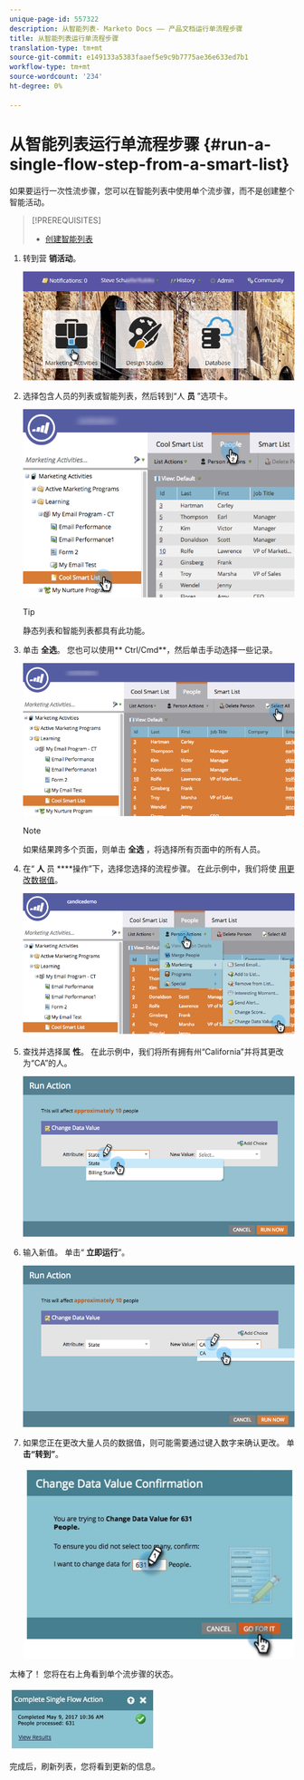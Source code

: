 ```yaml
---
unique-page-id: 557322
description: 从智能列表- Marketo Docs —— 产品文档运行单流程步骤
title: 从智能列表运行单流程步骤
translation-type: tm+mt
source-git-commit: e149133a5383faaef5e9c9b7775ae36e633ed7b1
workflow-type: tm+mt
source-wordcount: '234'
ht-degree: 0%

---
```



# 从智能列表运行单流程步骤 {#run-a-single-flow-step-from-a-smart-list}

如果要运行一次性流步骤，您可以在智能列表中使用单个流步骤，而不是创建整个智能活动。

>[!PREREQUISITES]
>
>* [创建智能列表](../../../../product-docs/core-marketo-concepts/smart-lists-and-static-lists/creating-a-smart-list/create-a-smart-list.md)

>



1. 转到营 **销活动**。

   ![](assets/login-marketing-activities-1.png)

1. 选择包含人员的列表或智能列表，然后转到“人 **员** ”选项卡。

   ![](assets/smartlistpeopletab-hands.png)

   >[!TIP]
   >
   >静态列表和智能列表都具有此功能。

1. 单击 **全选**。 您也可以使用** Ctrl/Cmd**，然后单击手动选择一些记录。

   ![](assets/smartlist-selectallhand.png)

   >[!NOTE]
   >
   >如果结果跨多个页面，则单击 **全选** ，将选择所有页面中的所有人员。

1. 在“ **人** 员 ****&#x200B;操作”下，选择您选择的流程步骤。 在此示例中，我们将使 [用更改数据值](../../../../product-docs/core-marketo-concepts/smart-campaigns/flow-actions/change-data-value.md)。

   ![](assets/personactions-hands.png)

1. 查找并选择属 **性**。 在此示例中，我们将所有拥有州“California”并将其更改为“CA”的人。

   ![](assets/runaction-hands.png)

1. 输入新值。 单击“ **立即运行**”。

   ![](assets/runactionnewvalue-hands.png)

1. 如果您正在更改大量人员的数据值，则可能需要通过键入数字来确认更改。 单 **击“转到”**。

   ![](assets/changedatavalue.jpg)

太棒了！ 您将在右上角看到单个流步骤的状态。

![](assets/completesingleflowaction.jpg)

完成后，刷新列表，您将看到更新的信息。
